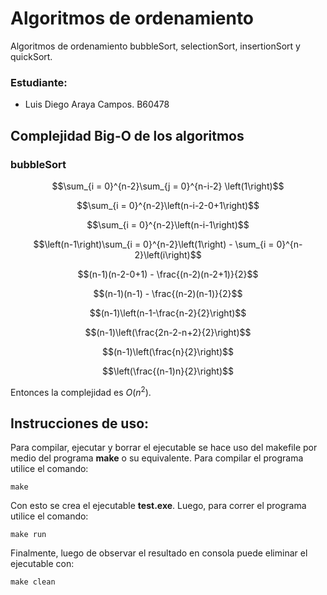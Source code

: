 # Algoritmos de ordenamiento

Algoritmos de ordenamiento bubbleSort, selectionSort, insertionSort y
quickSort.

### Estudiante:

* Luis Diego Araya Campos. B60478

## Complejidad Big-O de los algoritmos

### bubbleSort

$$\sum_{i = 0}^{n-2}\sum_{j = 0}^{n-i-2} \left(1\right)$$

$$\sum_{i = 0}^{n-2}\left(n-i-2-0+1\right)$$

$$\sum_{i = 0}^{n-2}\left(n-i-1\right)$$

$$\left(n-1\right)\sum_{i = 0}^{n-2}\left(1\right) - \sum_{i = 0}^{n-2}\left(i\right)$$

$$(n-1)(n-2-0+1) - \frac{(n-2)(n-2+1)}{2}$$

$$(n-1)(n-1) - \frac{(n-2)(n-1)}{2}$$

$$(n-1)\left(n-1-\frac{n-2}{2}\right)$$

$$(n-1)\left(\frac{2n-2-n+2}{2}\right)$$

$$(n-1)\left(\frac{n}{2}\right)$$

$$\left(\frac{(n-1)n}{2}\right)$$

Entonces la complejidad es $O(n^2)$.

## Instrucciones de uso:

Para compilar, ejecutar y borrar el ejecutable se hace uso del makefile por
medio del programa **make** o su equivalente. Para compilar el programa utilice
el comando:

```
make
```

Con esto se crea el ejecutable **test.exe**. Luego, para correr el programa
utilice el comando:

```
make run
```

Finalmente, luego de observar el resultado en consola puede eliminar el
ejecutable con:

```
make clean
```
